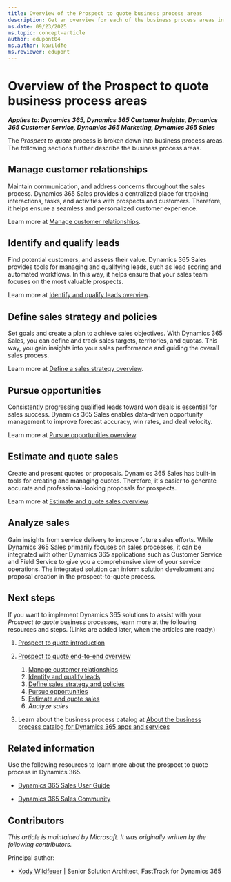 ```yaml
---
title: Overview of the Prospect to quote business process areas
description: Get an overview for each of the business process areas in the prospect to quote end-to-end business process flow in Dynamics 365 solutions.
ms.date: 09/23/2025
ms.topic: concept-article
author: edupont04
ms.author: kowildfe
ms.reviewer: edupont
---
```


# Overview of the Prospect to quote business process areas

***Applies to: Dynamics 365, Dynamics 365 Customer Insights, Dynamics 365 Customer Service, Dynamics 365 Marketing, Dynamics 365 Sales***

The *Prospect to quote* process is broken down into business process areas. The following sections further describe the business process areas.

## Manage customer relationships

Maintain communication, and address concerns throughout the sales process. Dynamics 365 Sales provides a centralized place for tracking interactions, tasks, and activities with prospects and customers. Therefore, it helps ensure a seamless and personalized customer experience.

Learn more at [Manage customer relationships](prospect-to-quote-manage-customer-relationships.md).

## Identify and qualify leads

Find potential customers, and assess their value. Dynamics 365 Sales provides tools for managing and qualifying leads, such as lead scoring and automated workflows. In this way, it helps ensure that your sales team focuses on the most valuable prospects.

Learn more at [Identify and qualify leads overview](prospect-to-quote-identify-qualify-leads.md).

## Define sales strategy and policies

Set goals and create a plan to achieve sales objectives. With Dynamics 365 Sales, you can define and track sales targets, territories, and quotas. This way, you gain insights into your sales performance and guiding the overall sales process.

Learn more at [Define a sales strategy overview](prospect-to-quote-define-sales-strategy-overview.md).

<!-- ## Run marketing campaigns

Use marketing campaigns to attract potential customers. Dynamics 365 Sales can integrate with Dynamics 365 Marketing to help you create, manage, and track campaigns. Ultimately, campaigns drive lead generation for the prospect-to-quote process.

Learn more at [Run marketing campaigns overview](prospect-to-quote-run-marketing-campaigns-overview.md). -->

## Pursue opportunities

Consistently progressing qualified leads toward won deals is essential for sales success. Dynamics 365 Sales enables data-driven opportunity management to improve forecast accuracy, win rates, and deal velocity.

Learn more at [Pursue opportunities overview](prospect-to-quote-pursue-opportunities-overview.md).

## Estimate and quote sales

Create and present quotes or proposals. Dynamics 365 Sales has built-in tools for creating and managing quotes. Therefore, it's easier to generate accurate and professional-looking proposals for prospects.

Learn more at [Estimate and quote sales overview](prospect-to-quote-estimate-quote-sales-overview.md).

## Analyze sales

Gain insights from service delivery to improve future sales efforts. While Dynamics 365 Sales primarily focuses on sales processes, it can be integrated with other Dynamics 365 applications such as Customer Service and Field Service to give you a comprehensive view of your service operations. The integrated solution can inform solution development and proposal creation in the prospect-to-quote process.  

## Next steps

If you want to implement Dynamics 365 solutions to assist with your *Prospect to quote* business processes, learn more at the following resources and steps. (Links are added later, when the articles are ready.)

1. [Prospect to quote introduction](prospect-to-quote-introduction.md)
1. [Prospect to quote end-to-end overview](prospect-to-quote-overview.md)

    1. [Manage customer relationships](prospect-to-quote-manage-customer-relationships.md)  
    1. [Identify and qualify leads](prospect-to-quote-identify-qualify-leads.md)  
    1. [Define sales strategy and policies](prospect-to-quote-define-sales-strategy-overview.md)  
    1. [Pursue opportunities](prospect-to-quote-pursue-opportunities-overview.md)  
    1. [Estimate and quote sales](prospect-to-quote-estimate-quote-sales-overview.md)  
    1. *Analyze sales*
1. Learn about the business process catalog at [About the business process catalog for Dynamics 365 apps and services](about.md)  

## Related information

Use the following resources to learn more about the prospect to quote process in Dynamics 365.

- [Dynamics 365 Sales User Guide](/dynamics365/sales-enterprise/user-guide)

- [Dynamics 365 Sales Community](https://community.dynamics.com/forums/thread/?partialUrl=sales/)
<!-- 
- Dynamics 365 Sales YouTube playlist -->

## Contributors

*This article is maintained by Microsoft. It was originally written by the following contributors.*

Principal author:

- [Kody Wildfeuer](https://www.linkedin.com/in/kody-wildfeuer/) | Senior Solution Architect, FastTrack for Dynamics 365

<!--## Tags
*Industries:* Healthcare, Financial services, Retail, Manufacturing, Software, Technology, Agriculture

*Stakeholders:* Sales and marketing teams, product managers, customer service representatives, and senior management

*Products:* Dynamics 365, Dynamics 365 Customer Insights, Dynamics 365 Customer Service, Dynamics 365 Marketing, Dynamics 365 Sales
